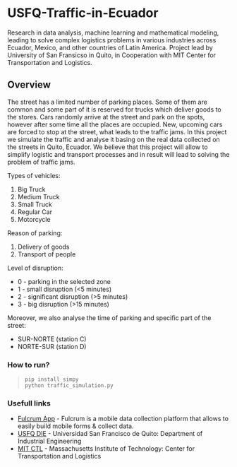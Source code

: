 # USFQ-Traffic-in-Ecuador
Research in data analysis, machine learning and mathematical modeling, leading to solve complex logistics problems in various industries across Ecuador, Mexico, and other countries of Latin America. Project lead by University of San Fransicso in Quito, in Cooperation with MIT Center for Transportation and Logistics.


## Overview

The street has a limited number of parking places. Some of them are common and some part of it is reserved for trucks which deliver goods to the stores. Cars randomly arrive at the street and park on the spots, however after some time all the places are occupied. New, upcoming cars are forced to stop at the street, what leads to the traffic jams. In this project we simulate the traffic and analyse it basing on the real data collected on the streets in Quito, Ecuador. We believe that this project will allow to simplify logistic and transport processes and in result will lead to solving the problem of traffic jams.

Types of vehicles:
1. Big Truck
2. Medium Truck
3. Small Truck
4. Regular Car
5. Motorcycle

Reason of parking:
1. Delivery of goods
2. Transport of people

Level of disruption:
- 0 - parking in the selected zone
- 1 - small disruption (<5 minutes)
- 2 - significant disruption (>5 minutes)
- 3 - big disruption (>15 minutes)

Moreover, we also analyse the time of parking and specific part of the street:
- SUR-NORTE (station C)
- NORTE-SUR (station D)



### How to run?
>~~~~
>pip install simpy
>python traffic_simulation.py
>~~~~



### Usefull links

* [Fulcrum App](https://www.fulcrumapp.com/) - Fulcrum is a mobile data collection platform that allows to easily build mobile forms & collect data.
* [USFQ DIE](https://www.usfq.edu.ec/programas_academicos/colegios/politecnico/Paginas/default.aspx) - Universidad San Francisco de Quito: Department of Industrial Engineering
* [MIT CTL](https://ctl.mit.edu/) - Massachusetts Institute of Technology:
 Center for Transportation and Logistics

